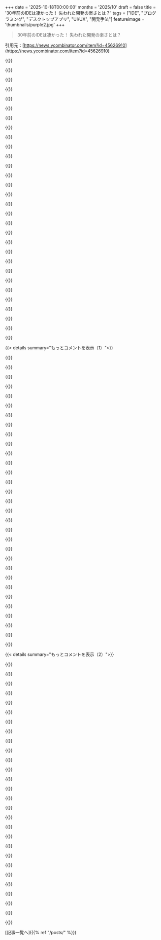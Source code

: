 +++
date = '2025-10-18T00:00:00'
months = '2025/10'
draft = false
title = '30年前のIDEは凄かった！ 失われた開発の楽さとは？'
tags = ["IDE", "プログラミング", "デスクトップアプリ", "UI/UX", "開発手法"]
featureimage = 'thumbnails/purple2.jpg'
+++

> 30年前のIDEは凄かった！ 失われた開発の楽さとは？

引用元：[https://news.ycombinator.com/item?id=45626910](https://news.ycombinator.com/item?id=45626910)




{{<matomeQuote body="Visual Basicはグラフィックプログラミングの頂点だったね。あんなにサクサクGUIアプリが作れるツールは他にないよ。C# WinFormsが次に近いけど、それ以降は個人開発者向けじゃないんだ。SDD/VDD（音声開発）ってアイデアもあるけど、AIモデルがもっと速くならないと難しいね。" userName="sheepscreek" createdAt="2025/10/18 19:32:10" color="#785bff">}}




{{<matomeQuote body="Visual BasicのUIプログラミングはシンプルで効率的だったけど、2000年のLCDや高DPIディスプレイの登場で限界が来たよ。VBのUIエディターは固定レイアウトで、フォントやボタンサイズも固定、ダイアログもリサイズ不可だった。翻訳がめちゃくちゃ大変で、ドイツ語なんかだとレイアウトが崩れないように余白を大量に入れる必要があったんだ。現代のUIフレームワークは複雑だけど、VB6が解決できなかった問題をちゃんと扱ってるよね。" userName="thw_9a83c" createdAt="2025/10/19 13:26:10" color="#38d3d3">}}




{{<matomeQuote body="VBの固定レイアウトが問題って言ってるけど、動的レイアウトに対応したビジュアルUIエディターは昔からあったよ（Glade for GTK+とかね）。今のUIフレームワークの根本的な問題は、固定DPIディスプレイのせいじゃなくて、無意味な更新ばかりしてることだよ。" userName="zozbot234" createdAt="2025/10/19 14:42:29" color="">}}




{{<matomeQuote body="JavaのSwingは99年には動的レイアウトに対応してたよ。最初は遅かったけど、Java 1.3/1.4で改善されたね。2004年にC# WinFormsに移ったら、レイアウトマネージャーもないしカスタマイズも無理で、Swingとは比べ物にならないくらいひどかったから転職まで考えたよ。Microsoftは20年以上経ってもSwingを超えられてない。WPFはまあまあだけどXAMLが複雑だし、Silverlightはひどかった。デスクトップアプリの「シンプルさ」は懐かしいけど、配布やサポートの複雑さとの引き換えだよね。誰もInstallShieldやMSIなんて懐かしがらないよ！" userName="bartread" createdAt="2025/10/20 16:41:52" color="#ff5733">}}




{{<matomeQuote body="デスクトップアプリ開発の「シンプルさ」に憧れるの、すごくわかるよ。ドキュメントマークアップ言語を介さずに、UIウィジェットに特化したAPIを使えるって最高だよね。" userName="frou_dh" createdAt="2025/10/22 14:24:16" color="">}}




{{<matomeQuote body="SwingはJetBrains製品とかで今でも現役だよ。JavaFXはオープンソースになったけどね。.NETのレイアウトマネージャーについては、Windows FormsだとTableLayoutPanelやFlowLayoutPanelが使えたんだ。WPFは最初からレイアウトマネージャーを使ってるから、Windows Forms開発者にはドラッグ＆ドロップの操作が変に感じたんだろうね。" userName="pjmlp" createdAt="2025/10/22 13:25:45" color="#ff5c5c">}}




{{<matomeQuote body="うん、でもあのレイアウトマネージャーは後から追加されたんだよ。2000年代初頭にはなかったはず。MicrosoftはWinFormsが流行らなくなってからも、新機能を追加して長くサポートし続けたのはすごいと思う。今もそうかは知らないけどね。最後にWinFormsを触ったのは2013年だよ。" userName="bartread" createdAt="2025/10/22 17:43:06" color="">}}




{{<matomeQuote body=".NET 2.0以降だね。" userName="pjmlp" createdAt="2025/10/22 20:00:30" color="">}}




{{<matomeQuote body="そう、2005年頃だったね。うちは顧客との互換性で2006/7年まで.NET 1.1を使ってたけど、SQL Server Management Studioとの連携で.NET 2.0に強制移行したんだ。WPFは.NET 4（2010年頃）まで使わなかったな。2004年に入社した時、.NET 1.0とVisual Studio 2002（ReSharper非対応）で、IntelliJ IDEAからだと悪夢だったよ。2004年末か2005年初めには.NET 1.1とVS2003に移行させて、ReSharperが使えるようになってようやく快適になったんだ。" userName="bartread" createdAt="2025/10/24 17:25:03" color="#ff33a1">}}




{{<matomeQuote body="JavaFXはSwingの後継で、長年使ってるよ。癖はあるし、APIの改善が途中で止まっちゃったとこもあるけど、ちゃんと動くし、すごい良いところもあるんだ。" userName="wduquette" createdAt="2025/10/20 18:26:12" color="">}}




{{<matomeQuote body="DPI固定表示ってのは技術的にはそうかもだけど、本当は違うんだ。Windowsには「Large Fonts」ってシステム全体の拡大オプションがあって、VBのGUIはtwips単位でこれに合わせてスケーリングできた。VB6のフォームはリサイズ可能なものが多くて、簡単なライブラリでサイズ調整ロジックを書かずにアンカー機能を使えたんだよ。" userName="electroly" createdAt="2025/10/19 20:27:30" color="#45d325">}}




{{<matomeQuote body="周辺的なユースケースに「ノー」って言うことの価値がよく分かるよね。顧客が特定の国にいて、クラウドのスケーラビリティを気にしないなら、ずっとシンプルにできる。もちろん、本当に複雑さが必要なアプリもあるけどね。" userName="FredPret" createdAt="2025/10/19 13:42:02" color="#ff5733">}}




{{<matomeQuote body="今でも多くのアプリは昔の制約で十分なんだよ。もし固定レイアウトと国際化なしで、たった一つの依存関係だけで、ボイラープレートなし、デプロイも簡単なリッチアプリが書けるなら、喜んでそれを受け入れるね。" userName="tga" createdAt="2025/10/19 15:25:51" color="#ff5733">}}




{{<matomeQuote body="Qt Designerなら、フレキシブルなレイアウトのビジュアルデザインも結構うまくできるんだ。" userName="account42" createdAt="2025/10/20 10:25:46" color="">}}




{{<matomeQuote body="2000年に陳腐化したVisual Basic UIのプログラミングのシンプルさと効率は、いくつかの前提に依存してたって点、すごくいい指摘だよね。確かに昔はシンプルだったけど、それにはコストがあった。例えば、視覚障害のある人にとってVBアプリはどれくらいアクセシブルだったんだろう？" userName="mexicocitinluez" createdAt="2025/10/19 13:38:53" color="#45d325">}}




{{<matomeQuote body="視覚障害のある人にとってVBアプリはどれくらいアクセシブルだったか？って質問だけど、偶然にも、固定レイアウトだったのにWin32コンポーネントを使っていたから、すごくアクセシブルでスクリーンリーダーとも相性が良かったよ。Vulcan/DirectX/OpenGLキャンバスとして画面をレンダリングするUIフレームワークだと、こうはいかない。今のElectronアプリならWAI-ARIAとかを使えば、同等のアクセシビリティは実現できるけどね。" userName="thw_9a83c" createdAt="2025/10/19 15:25:43" color="#45d325">}}




{{<matomeQuote body="それに、WinFormsでは色が簡単に調整できたんだ。ダークモードやハイコントラストモードとか、あらゆる色がアプリで簡単に設定できたし、視覚障害者にとって標準的な機能だった。プログラマーの追加作業は不要だったから、良いダークモードサポートを懇願しなきゃいけない今日よりもはるかに優れてたよ。" userName="Grumbledour" createdAt="2025/10/20 08:35:39" color="#38d3d3">}}




{{<matomeQuote body="今の「ダークモード」って最大の詐欺だよね。昔はどんなUIツールキットでも標準機能だったカラーテーマを、骨抜きにして新しいもの、エキサイティングなものとして売りつけてるんだから。" userName="account42" createdAt="2025/10/20 10:28:26" color="#ff5733">}}




{{<matomeQuote body="今のElectronベースのアプリよりも、昔のIDEはデフォルトでアクセシブルだったんだよ。" userName="DiskoHexyl" createdAt="2025/10/19 14:57:19" color="">}}




{{<matomeQuote body="「VBのUIエディタは固定レイアウトだった」って言うけどさ、コードで動的にリサイズできたんだよ！<br>例えば`textarea.width = form.width - ( textarea.left * 2 )`みたいにね。ウィンドウサイズに合わせてコントロールを調整してたんだ。複雑なレイアウトだと専用のプロシージャが必要だったけど、アマチュアのティーンプログラマーでも絶対できたよ。Delphiとかにはアンカーとかもっと便利な機能があったかもね。" userName="project2501" createdAt="2025/10/21 14:45:52" color="#45d325">}}




{{<matomeQuote body="当時も今もDelphiはVBより優れてるし、Lazarusもそうだね。C# WinFormsはVBよりもDelphiに近いし、これもまだ現役だよ。" userName="int_19h" createdAt="2025/10/19 00:18:21" color="">}}




{{<matomeQuote body="驚くことじゃないよ、DelphiもC#もAnders Hejlsbergがデザインを主導したんだから。（彼はその後、Typescriptもデザインしたよ。）" userName="throw-the-towel" createdAt="2025/10/19 17:01:13" color="#ff5c5c">}}




{{<matomeQuote body="twinBASICっていうプログラミング言語を見てみてよ。VB6互換でVB6のソースコードやフォームをインポートできるし、モダンな機能も追加されてるんだ。" userName="VB6-Programming" createdAt="2025/10/24 16:24:52" color="#ff5733">}}




{{<matomeQuote body="Qt CreatorはVB6で体験した感覚にかなり近いと思うんだけど。試してみた？" userName="ranger_danger" createdAt="2025/10/18 23:52:45" color="">}}




{{<matomeQuote body="ああ、C++がそこそこ分かるなら、基本的なアプリはかなり早く作れるね。" userName="EasyMark" createdAt="2025/10/19 02:58:03" color="">}}




{{<matomeQuote body="Pythonでも使えるし、1時間でデスクトップUIを構築できるよ。" userName="ChromaticPanic" createdAt="2025/10/19 16:58:46" color="">}}




{{<matomeQuote body="視覚的な部分もすごく簡単に構築できたよね。僕にとって、それらをまとめるのは3番目のステップだったんだ。プロジェクトの始まりはプログラミングというより、デザインやPowerPointに近い感覚だったな。視覚的な結果がすごく早く出て、勢いを保てたんだ。" userName="tiku" createdAt="2025/10/19 07:27:49" color="#ff5733">}}




{{<matomeQuote body="「VB以来、どんなツールもそれに匹敵するものがない」って言うけど、OS X/macOSだと、AppleがSwiftUIを導入するまでXcodeのInterface Builderがその役割を長く担ってたんだよ。Windowsの開発者たちは別のプラットフォームだから気付かなかっただけだね。" userName="raydev" createdAt="2025/10/19 17:22:00" color="#785bff">}}




{{<matomeQuote body="Delphi、C++ Builder、それにXojoみたいなのもまだあるよ。問題は最近のElectronまみれの状況だけどね。" userName="pjmlp" createdAt="2025/10/20 07:41:10" color="">}}




{{<matomeQuote body="2010年頃、iPhone開発してたんだ。XcodeのInterface Builderはかなり強力だったよ。複数画面をドラッグ＆ドロップで繋げられたんだ。" userName="geon" createdAt="2025/10/19 16:17:52" color="#38d3d3">}}




{{< details summary="もっとコメントを表示（1）">}}

{{<matomeQuote body="Emacsなら今でもこれ全部できると思うよ。筆者は「古めかしい」って言ってるけど、慣れてないだけじゃないかな。Emacsは完全に自己完結しててインタラクティブだよ。僕にとって最高のテキストUIはMagit in Emacsだね。https://magit.vc/<br>もっと多くのEmacs機能がMagitみたいだったらいいのに。他のIDE使ってても、gitクライアントはEmacsを使ってるんだ。" userName="dimitar" createdAt="2025/10/18 13:28:53" color="#ff5733">}}




{{<matomeQuote body="＞完全に自己完結しててインタラクティブ。残念だけど、それは違うね。Emacsを何回か起動してみたけど、保存の仕方が全然分からなかったよ。viよりはドキュメントがあるかもしれないけど（viのUIはひどいからね）、指示なしでサッと使えるほど自己完結してはいないよ。" userName="bigstrat2003" createdAt="2025/10/18 15:15:20" color="#785bff">}}




{{<matomeQuote body="Magitはすごいよね。開発者たちはどうやってあのデータモデルを思いついたんだろう？いつもgitのデータモデルを超えてる感じがしてたんだ。そしてgitのporcelainはただの断片の山だしね。" userName="dapperdrake" createdAt="2025/10/18 13:54:28" color="#ff33a1">}}




{{<matomeQuote body="Turbo-VisionみたいなIDEを操作して機能を探索するには、TFAで示唆されてるように、AltとTabキーの操作を知ってれば基本的にOKなんだ（あとReturn、Esc、矢印キーもね）。Emacsにはそこまでの基本操作の統一性はないと僕は思うよ。" userName="layer8" createdAt="2025/10/18 14:28:31" color="#38d3d3">}}




{{<matomeQuote body="Magitの体験は、UIにtransientパッケージを使ってるからなんだ。他にもいくつかのパッケージがこれを使ってて、個人的に一番使ってるのはgptelパッケージだよ。" userName="creddit" createdAt="2025/10/18 13:32:10" color="#38d3d3">}}




{{<matomeQuote body="EmacsはAppleがcmd-z/x/c/vを開発する前から存在してたんだ。その前は、プログラマーエディタで一番コピーされてたのはWordstarのキー操作で、Borland製品とかね。あと、記事の筆者は30～40年前の素晴らしいIDEを知らないみたいだね。例えば、Apple MPW (1986)、Apple Dylan (1992-1995)、THINK Pascal and C (1986)、Metrowerks Codewarrior (1993)、Macintosh Allegro Common Lisp (1987)とかさ。当時の貧弱なスペックで、これらがどれだけ洗練されてたか、本当にすごいよ。" userName="brucehoult" createdAt="2025/10/18 14:43:21" color="#45d325">}}




{{<matomeQuote body="Emacsの基本入力は「M-x」だよ。そこからどんなコマンドでもアクセスできる。elispコードを評価するなら「M-:」があるね。フレーム、ウィンドウ、バッファ、ポイント、マーク、リージョン…みたいなUI概念をいくつか学ぶ必要があるけど、それらは一枚の紙に収まるくらいだよ。" userName="skydhash" createdAt="2025/10/18 14:38:21" color="#ff33a1">}}




{{<matomeQuote body="Magitのtransient UIはイライラするね。isearchとかバッファ切り替えを壊すから。EmacsのテキストUIのすごいところは、一貫してテキストを操作できることだよ。isearch、Occur、diff、find-file-at-pointとかね。Magitより面白いのは、コンパイルバッファ（M-x compile）だ。エラーをハイライトする普通のテキストバッファで、参照ファイルに飛べる。バッファを保存すれば、後で開いてもハイライトはそのまま。「g」キーで同じコンパイルを再実行できる。状態がファイル内に構文的に存在してるから、Emacsを閉じても失われないんだ。M-x grepも同じだよ。" userName="pkal" createdAt="2025/10/18 13:55:50" color="#38d3d3">}}




{{<matomeQuote body="＞慣れてないだけじゃないかな…いや、LinuxのGUIユーザーも含めて、EmacsのGUI版を使ってても、みんな慣れてないだけじゃないよ。" userName="badsectoracula" createdAt="2025/10/18 13:35:21" color="">}}




{{<matomeQuote body="MagitやEmacs、Vim、Atom、NeoVim、NeoGitなど、いろんなGitツールを使ってきたけど、NeoGitはすごいってほどじゃないんだよね。一体どんな機能が「ぶっ飛ぶ」って言われるほどすごいのか、ぜひ教えてほしいな！" userName="nobleach" createdAt="2025/10/18 15:07:06" color="#38d3d3">}}




{{<matomeQuote body="昔のBorland製品はWordstarのショートカットからIBM Common User Accessのに変わったんだよ。Ctrl+Ins、Shift+Ins、Shift+Delとかね。これがWindowsでも使えたから、Turbo VisionのTUIアプリとGUIで共通で使えてマジ便利だったんだ！ URL: https://en.wikipedia.org/wiki/IBM_Common_User_Access" userName="int_19h" createdAt="2025/10/19 00:20:17" color="">}}




{{<matomeQuote body="Magitがすごいのは、Gitを本当に使いやすくしてくれるからだよ。" userName="SoftTalker" createdAt="2025/10/18 16:21:49" color="">}}




{{<matomeQuote body="Magitのデータモデルって、そんなに特別なものじゃないんだよね。Magitが素晴らしいのは、標準のGitのインターフェースがひどすぎるから。まさに「対比の原理」ってやつさ。" userName="BeetleB" createdAt="2025/10/18 16:51:49" color="">}}




{{<matomeQuote body="MagitのUIって、他のツールと全然違う慣習を使ってるから、全然「慣習」って言えないよね。プラットフォームの慣習にも合ってないから、最初は大変。チュートリアルで10～15分かかるって言うけど、Turbo C++なら0分で基本を習得できる気がするな。EmacsやVimの熱狂的なファンがいるのは分かるけど、使いやすさは慣れだけじゃなくて、客観的に測れるものだよ。" userName="jama211" createdAt="2025/10/18 17:33:33" color="#785bff">}}




{{<matomeQuote body="Emacsユーザーが「C-x C-fでinit.el開いて、M-x eval-bufferして、C-c C-cでorg-babelブロック実行して、C-x kでスクラッチバッファ閉じた」とか言うの、もう呪文にしか聞こえないんだよね。そんなややこしいことしてるなら、俺は普通のテキストエディタでコードいじるわ。みんなもX-wingとかmork-butterflyとかporg fluffersで楽しんでな。" userName="marssaxman" createdAt="2025/10/18 17:27:49" color="">}}




{{<matomeQuote body="なんか俺だけかもしれないけど、コマンドラインのGitってそんなに使いにくいかな？ ストックホルム症候群なのかもだけど、高度なことはちょっと難しいにしても、コミットとかブランチ、マージみたいな基本的な操作は簡単だと思ってたんだけどな。" userName="tombert" createdAt="2025/10/18 16:46:50" color="">}}




{{<matomeQuote body="Emacsで設定してないのにCtrl+InsやShift+Insが使えて、しかもミニバッファでも動くって、最近知って驚いたんだ。Linuxのターミナルエミュレーターでも使えるし、これって思ってるよりもずっと普遍的なんだね。" userName="kccqzy" createdAt="2025/10/19 01:26:08" color="">}}




{{<matomeQuote body="もしかして、「git clone」とか「git commit」とか、「mkdir」や「grep」も使わないってこと？" userName="skydhash" createdAt="2025/10/18 19:47:03" color="">}}




{{<matomeQuote body="ごめん、その質問の意図がよく分からないんだけど？" userName="marssaxman" createdAt="2025/10/19 00:53:20" color="">}}




{{<matomeQuote body="Emacsは初期インストールならヘルプ画面でチュートリアル案内が出て、10～15分で基本がわかるよ。もしそれをスキップしたら、一般的なソフトとはかなり違う印象になるのは仕方ないかもね。" userName="SoftTalker" createdAt="2025/10/18 16:19:53" color="#785bff">}}




{{<matomeQuote body="Emacsは保存すらわからなかったっての、めちゃわかるわ。1988年からUnix使ってるけど、Emacsって1962年から来たみたいな変なやつだよね。UI標準化が進んだ80～90年代のファンとしては、古くて使いにくいよ。ErgoEmacsはいいけど、Emacs知ってないと使えないのが残念。デフォルトでErgoEmacsが入ってるEmacsが欲しいな。https://ergoemacs.github.io/" userName="lproven" createdAt="2025/10/19 14:34:33" color="#ff5733">}}




{{<matomeQuote body="コメントで言ってたキーバインドは全部M-xで使えるコマンドだよ。Emacsのいいところって、テキスト編集をめちゃくちゃ拡張できるコマンドがあることなんだ。org modeが一番いい例で、オーガナイザーとかタイムトラッカー、執筆プラットフォームとか、なんでもできるモードを追加できるんだ。" userName="skydhash" createdAt="2025/10/19 11:12:15" color="#ff33a1">}}




{{<matomeQuote body="あれ？一時バッファでも`C-s`は問題なく使えるし、他のバッファと同じだよ。`C-h`のオーバーライドもかなり便利。Magit-statusから`C-h -D`ってやると、`Man git-log`の該当箇所に飛べるんだ。コメント書いてて新しい技覚えちゃったよ！" userName="internet_points" createdAt="2025/10/18 18:19:08" color="#ff5c5c">}}




{{<matomeQuote body="難解なのが問題じゃなくて、Emacsとかviって発見しにくいのが問題だよね。デフォルトでメニューとかみたいに、自分でインターフェースを学べる機能がないんだ。もっと学習曲線が緩やかで、毎回本を読まなくても気軽に使えるべきだと思うな。" userName="speed_spread" createdAt="2025/10/18 20:27:37" color="#45d325">}}




{{<matomeQuote body="Magitは本当に最高なんだけど、たまーにすごく遅くなったり、バグったりすることがあるんだよね。" userName="bowsamic" createdAt="2025/10/18 15:41:12" color="">}}




{{<matomeQuote body="これらの慣習は、Linuxの多くのGUIツールや、組み込みのGit GUI、シェル、あとMacOSのテキストボックスなんかでも使えるんだよ。" userName="1718627440" createdAt="2025/10/19 20:39:14" color="">}}




{{<matomeQuote body="Emacsを使うには、CtrlとAlt、それにキーボードの基本的な使い方（Returnで改行や確定、Shiftで大文字とか）を知ってれば大丈夫だよ。Emacsの主な難しさって、膨大なコマンド数とその名前やパターンのバラバラさなんだ。これは開発の歴史が原因だと思う。でも基本は君の言った通りだね。" userName="JoelMcCracken" createdAt="2025/10/18 15:10:33" color="#38d3d3">}}




{{<matomeQuote body="一時バッファで`C-s`で何か検索してみてよ。それから`C-n`とかでi-searchを終了。まだ一時バッファは使える？俺の場合はただのテキストバッファになっちゃって、ショートカットが全部`self-insert-command`になっちゃうんだよね。" userName="pkal" createdAt="2025/10/18 20:22:15" color="#45d325">}}




{{<matomeQuote body="俺が言ったキーだけで、そのTUIの操作は全部見つけて実行できるよ。Emacsみたいにコマンドとか特定のショートカットを覚えなくてもいいんだ。GUIでマウスだけで全部操作できるのに似てるかな。よく使うショートカットは覚えてもいいけど、必須じゃないってことだね。" userName="layer8" createdAt="2025/10/18 14:47:28" color="#38d3d3">}}




{{<matomeQuote body="親切な返信ありがとう。Emacsに詳しくないから、君の説明にはついていけないんだ。前のメッセージのEmacs用語はChatGPTにそれっぽいことを言わせただけで、意味がわからないんだよ！<br>Emacsはとてつもなく強力で設定も自由自在って聞くし、特別なことをしたい人には最高だろうね。昔は環境をいじるのも楽しかったけど、今はシンプルでわかりやすい普通のツールがいいんだ。ツールについて考えるよりも、タスクに集中したい。Emacsは他の人が appreciating してくれればそれでいいよ。" userName="marssaxman" createdAt="2025/10/19 16:45:45" color="#ff33a1">}}

{{</details>}}




{{< details summary="もっとコメントを表示（2）">}}

{{<matomeQuote body="「説明なしに使えるほど自己文書化されてない」って言うけど、3Dプリンターだって初めて見て説明書もなしにポンと置かれたら、何か使い物になるものを作るのに時間がかかるだろ？良いツールは全部、訓練と経験が必要なんだよ。" userName="jjav" createdAt="2025/10/19 09:06:36" color="">}}




{{<matomeQuote body="Turbo Pascalは本当にすごかったよ。非標準Pascalだからって長いこと抵抗してたのを覚えてるけど、競争相手のツールは力不足だしはるかに高価だったからね（例えばMicrosoftのツールとか）。それで試してみたら、完全にぶっ飛んだよ。非標準のことなんてどうでもよくなったんだ。オリジナルのIBM PCで速くて直感的なIDEが動いてたんだから。<br>現代のIDEについては、IntelliJが25年以上もどの競合製品よりも何桁も優れてる（と思う）。俺は長いことMicrosoft製品からは離れてるから、VSCodeやその前身についてはコメントできない。覚えている主な競合はEclipseだけど、いつも動作が鈍くて直感的じゃないしバグだらけだと感じてた。この記事で触れられていないのも納得だよ。IntelliJ（それからPyCharm、CLion、その他多く）を作ったJetBrainsは、ミッションを明確にし、それにこだわり、何年にもわたって卓越した成果を上げてきて、道を踏み外したり妥協したり、身売りしたりしなかった、そんな極めて珍しい会社の一つだ。彼らが広大で成長し続ける言語、コーディング標準やスタイル、ツールのコレクションをサポートしながら、この高いレベルの excellence を維持していることは、俺にとって本当に impressive だね。" userName="geophile" createdAt="2025/10/18 16:28:09" color="#785bff">}}




{{<matomeQuote body="「VSCodeとその前身についてはコメントできない」って話だけど、VSCodeは過去のものの薄っぺらい模倣品だよ。Visual C++は素晴らしかったし、今でも俺のお気に入りのIDEさ。MicrosoftがBorlandのトップコンパイラエンジニアをみんな引き抜いたから、Visual C++はBorlandのTUI IDEの精神的後継と言えるんだ。" userName="imron" createdAt="2025/10/19 09:20:28" color="#45d325">}}




{{<matomeQuote body="リソースの使用量を除けばね。クラウドデスクトップでNeovimが使えないから、VSCodeのVim系プラグインより優れたIdeaVimを選んだんだ。4コア16GBのRAMでもプロジェクトをいくつか開くと苦しいよ。会社のWin11とセキュリティマルウェアのせいもあるけど、VSCodeはそこまで負荷をかけてないみたいだね。" userName="prmoustache" createdAt="2025/10/18 19:54:36" color="#38d3d3">}}




{{<matomeQuote body="Visual Studioは今でもWinFormsとグラフィカルなフォームデザイナーをサポートしてるよ。90年代後半のDelphiのオリジナル体験にすごく近いんだ（特にWinFormsがVCLのあからさまな模倣だからね）。" userName="int_19h" createdAt="2025/10/19 00:24:13" color="#785bff">}}




{{<matomeQuote body="いや、ちょっとステップが足りないよ。WinFormsの前にはWFC（Windows Foundation Classes、.NETのWFCとは別物）があったんだ。これはJ++で使われていて、Sunの訴訟の原因の一つにもなったんだよ。イベントやJ/Direct（P/Invokeの先駆け）と共にね。元祖の模倣はWFCの方で、WinFormsは基本的にWFCをC#で作り直したものなんだ。詳細はこちら: https://news.microsoft.com/source/1998/03/10/microsoft-visua..." userName="pjmlp" createdAt="2025/10/20 07:51:09" color="#785bff">}}




{{<matomeQuote body="確かに、でもJ++やWFCを覚えてる人は少ないから、俺は話を単純化したんだ。どちらにしても、VCLを知ってる人ならSystem.ComponentModelで馴染み深いものがいっぱい見つかるはずさ。" userName="int_19h" createdAt="2025/10/21 22:51:08" color="#ff5c5c">}}




{{<matomeQuote body="NetBeansは試したことある？Eclipseとかより直感的でサクサク動くよ。" userName="niutech" createdAt="2025/10/20 11:15:10" color="">}}




{{<matomeQuote body="試したよ、ごく短期間だけどね。でもIntelliJには及ばなかったな。" userName="geophile" createdAt="2025/10/21 15:46:01" color="">}}




{{<matomeQuote body="IntelliJでJNIの多言語デバッグはNetbeansみたいに簡単じゃないんだよなー。" userName="pjmlp" createdAt="2025/10/22 13:29:37" color="">}}




{{<matomeQuote body="DOS時代はキャラクタと属性をメモリに直接書いて描画してたから爆速だったんだ。<br>ANSIターミナルは遅すぎたし、SunワークステーションでEmacs使ってた時もシリアルかGUIエミュレータが激重でね。<br>TUIが消えたのはそれが理由だよ。" userName="PaulHoule" createdAt="2025/10/18 13:17:47" color="#ff5733">}}




{{<matomeQuote body="標準は80x25で、モノクロ0xb000、カラー0xb800に直接書き込みだった。<br>カラーだとチラつき防止にアセンブリハックが必要だったんだ。<br>独自のウィンドウシステムは別バッファで実装。<br>UIコードはシンプルだったけど、メモリが少なくて苦労したよ。<br>複雑なバグの元だったけど、楽しかったね。" userName="madmountaingoat" createdAt="2025/10/18 17:17:56" color="#ff5c5c">}}




{{<matomeQuote body="プログラムが対応してないと、DOSプロンプトでモード変更してから再起動しないとサイズは変えられなかったよ。<br>ビデオハードウェアがテキストモードを全画面でレンダリングしてたから、特定のサイズしかサポートしてなかったんだ。" userName="layer8" createdAt="2025/10/18 14:36:34" color="">}}




{{<matomeQuote body="割り込み（システムコール）でビデオハードウェアのタイミングレジスタを変えてたんだ。<br>基本は40か80カラム、25・43・50行だったけど、ちょっとした技で90カラムや60行も可能だった。<br>カスタムフォントも滅多になかったけどね。<br>高解像度カードで132カラムとかも出てきたよ。" userName="torgoguys" createdAt="2025/10/18 17:05:54" color="#ff5733">}}




{{<matomeQuote body="ビデオBIOSに定義モードがあって、アセンブラで割り込み（システムコール）を発行するとビデオモードが変わったんだ。<br>ビデオメモリに直接書き込んで、テキストモードならASCII/属性ペア、グラフィカルモードならカラーパレットインデックスとして解釈されたよ。<br>ゲームではMode 13h（320x200、8-bit/pixel、256色パレット）がよく使われたんだ。<br>詳しいモードリストはここ: https://www.minuszerodegrees.net/video/bios_video_modes.htm" userName="danparsonson" createdAt="2025/10/18 16:50:33" color="#ff5733">}}




{{<matomeQuote body="ソフトウェア定義モードもあったんだ。<br>Laptop Ultravision（https://www.atarimagazines.com/compute///issue138/124_Laptop...）っていうツールがDOSテキスト画面をVGAグラフィックモードとソフトフォントで動かしてね、いろんな追加モードを可能にしたんだ。<br>もちろんDOSアプリが対応してればだけどね。" userName="lproven" createdAt="2025/10/19 16:06:31" color="#785bff">}}




{{<matomeQuote body="俺も未だに自分で作ったテキストベースのエディタ／IDEを使って開発してるよ。これね: https://github.com/alefore/edge<br>10年間開発しての結論を最近ブログに書いたから、見てみて: https://github.com/alefore/weblog/blob/master/edge/README.md" userName="afc" createdAt="2025/10/18 14:39:43" color="#ff33a1">}}




{{<matomeQuote body="俺もだよ。<br>4ヶ月かかったけど、楽しかったな。これね: https://github.com/ivanjermakov/hat" userName="ivanjermakov" createdAt="2025/10/18 15:19:01" color="#785bff">}}




{{<matomeQuote body="Borland CやVB/WinFormsみたいな古いIDEは、直感的に早くシンプルなプログラムを書けて楽しかったんだ。今のシステムは強力で多機能だけど、コードに興味があるティーンエイジャーにはとっつきにくいし、学ぶべき技術が多すぎるのも困るよね。" userName="carra" createdAt="2025/10/19 08:59:33" color="#ff33a1">}}




{{<matomeQuote body="技術が多すぎて、ソロ開発者としてできることが減ったのも問題だね。チームで作業しないといけないから、社交性が必要になる。90年代中盤までのプログラマーと比べると、今は性格タイプが全然違うと思うな。" userName="supportengineer" createdAt="2025/10/19 15:04:20" color="#ff5c5c">}}




{{<matomeQuote body="今週、友達とまさにこの話をしてたんだ。最近のソフトウェアエンジニアは、90年代の”内向的なオタク”ってステレオタイプとは違って、もっと外交的で社交的に見えるよね。" userName="aadhavans" createdAt="2025/10/20 02:49:11" color="#45d325">}}




{{<matomeQuote body="これはコンピューターやインターネット、そしてインターネット文化が普及したせいでもあるな。昔はガチなオタクだけが興味を持つものだったのに、今はみんながコンピューターを使いこなすから、誰もがソフトウェア”エンジニア”になる時代だ。" userName="4gotunameagain" createdAt="2025/10/20 09:31:33" color="#ff5733">}}




{{<matomeQuote body="じゃあ、内向的な人や”ガチのオタク”は今、どこに行けばいいんだろう？俺たちの新しい居場所って、どこにあるんだろな？" userName="supportengineer" createdAt="2025/10/20 17:32:46" color="">}}




{{<matomeQuote body="Windows 11でもVisual Basic 6を動かして、99年みたいにプログラムをコンパイルできるんだぜ。Windowsってマジで後方互換性がすごいんだよ。" userName="niutech" createdAt="2025/10/19 12:51:03" color="#ff33a1">}}




{{<matomeQuote body="CやC++からVB6に乗り換えた時、俺には革命的だったな。当時作ってた小さなビジネスアプリには、すごく簡単なのに十分なパフォーマンスだったからね。" userName="christophilus" createdAt="2025/10/19 12:38:24" color="#ff5733">}}




{{<matomeQuote body="Flutterはどのプラットフォームでもネイティブじゃないし、ただカスタムコントロールを塗ったキャンバスみたいなもんだろ？VB6の軽いWin32アプリとは全然比べ物にならないよ。" userName="niutech" createdAt="2025/10/20 11:19:01" color="">}}




{{<matomeQuote body="Flutterは言語がずっと良いし、クロスプラットフォームで動くのが利点だよ。これらには本当に価値があるからね。" userName="never_inline" createdAt="2025/10/20 11:22:32" color="">}}

{{</details>}}



[記事一覧へ]({{% ref "/posts/" %}})
